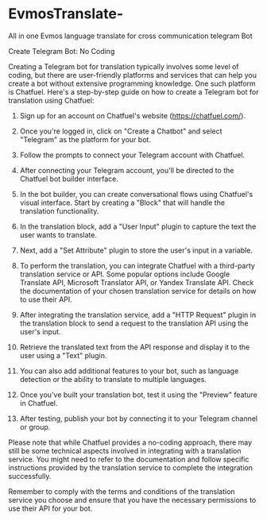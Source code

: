 # EvmosTranslate-
All in one Evmos language translate for cross communication telegram Bot

Create Telegram Bot: No Coding

Creating a Telegram bot for translation typically involves some level of coding, but there are user-friendly platforms and services that can help you create a bot without extensive programming knowledge. One such platform is Chatfuel. Here's a step-by-step guide on how to create a Telegram bot for translation using Chatfuel:

1. Sign up for an account on Chatfuel's website (https://chatfuel.com/).

2. Once you're logged in, click on "Create a Chatbot" and select "Telegram" as the platform for your bot.

3. Follow the prompts to connect your Telegram account with Chatfuel.

4. After connecting your Telegram account, you'll be directed to the Chatfuel bot builder interface.

5. In the bot builder, you can create conversational flows using Chatfuel's visual interface. Start by creating a "Block" that will handle the translation functionality.


 
6. In the translation block, add a "User Input" plugin to capture the text the user wants to translate.

7. Next, add a "Set Attribute" plugin to store the user's input in a variable.

8. To perform the translation, you can integrate Chatfuel with a third-party translation service or API. Some popular options include Google Translate API, Microsoft Translator API, or Yandex Translate API. Check the documentation of your chosen translation service for details on how to use their API.

9. After integrating the translation service, add a "HTTP Request" plugin in the translation block to send a request to the translation API using the user's input.

10. Retrieve the translated text from the API response and display it to the user using a "Text" plugin.

11. You can also add additional features to your bot, such as language detection or the ability to translate to multiple languages.

12. Once you've built your translation bot, test it using the "Preview" feature in Chatfuel.

13. After testing, publish your bot by connecting it to your Telegram channel or group.

Please note that while Chatfuel provides a no-coding approach, there may still be some technical aspects involved in integrating with a translation service. You might need to refer to the documentation and follow specific instructions provided by the translation service to complete the integration successfully.

Remember to comply with the terms and conditions of the translation service you choose and ensure that you have the necessary permissions to use their API for your bot.
